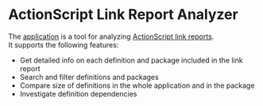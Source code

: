 ActionScript Link Report Analyzer
=================================
The <a target='_blank' href='http://evgeniy-polyakov.github.io/link-report-analyzer/'>application</a> is a tool for analyzing <a target='_blank' href='http://help.adobe.com/en_US/flex/using/WS2db454920e96a9e51e63e3d11c0bf67110-7ff4.html#WS2db454920e96a9e51e63e3d11c0bf69084-7adc'>ActionScript link reports</a>.<br/>
It supports the following features:
* Get detailed info on each definition and package included in the link report
* Search and filter definitions and packages
* Compare size of definitions in the whole application and in the package
* Investigate definition dependencies
